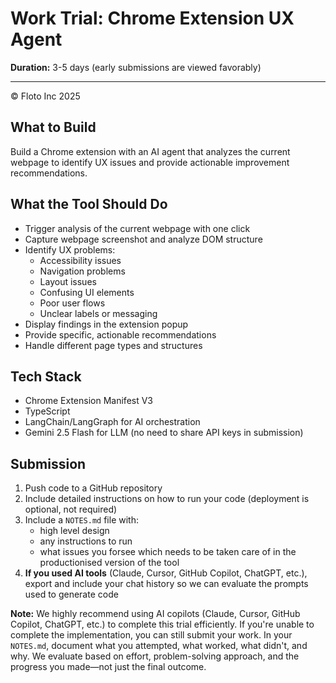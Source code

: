 # Work Trial: Chrome Extension UX Agent

**Duration:** 3-5 days (early submissions are viewed favorably)

---
© Floto Inc 2025

## What to Build

Build a Chrome extension with an AI agent that analyzes the current webpage to identify UX issues and provide actionable improvement recommendations.

## What the Tool Should Do

- Trigger analysis of the current webpage with one click
- Capture webpage screenshot and analyze DOM structure
- Identify UX problems:
  - Accessibility issues
  - Navigation problems
  - Layout issues
  - Confusing UI elements
  - Poor user flows
  - Unclear labels or messaging
- Display findings in the extension popup
- Provide specific, actionable recommendations
- Handle different page types and structures

## Tech Stack

- Chrome Extension Manifest V3
- TypeScript
- LangChain/LangGraph for AI orchestration
- Gemini 2.5 Flash for LLM (no need to share API keys in submission)

## Submission

1. Push code to a GitHub repository
2. Include detailed instructions on how to run your code (deployment is optional, not required)
3. Include a `NOTES.md` file with:
   - high level design
   - any instructions to run
   - what issues you forsee which needs to be taken care of in the productionised version of the tool
4. **If you used AI tools** (Claude, Cursor, GitHub Copilot, ChatGPT, etc.), export and include your chat history so we can evaluate the prompts used to generate code

**Note:** We highly recommend using AI copilots (Claude, Cursor, GitHub Copilot, ChatGPT, etc.) to complete this trial efficiently. If you're unable to complete the implementation, you can still submit your work. In your `NOTES.md`, document what you attempted, what worked, what didn't, and why. We evaluate based on effort, problem-solving approach, and the progress you made—not just the final outcome.